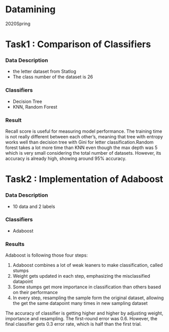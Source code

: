 # Datamining
2020Spring

# Task1 : Comparison of Classifiers

### Data Description

*  the letter dataset from Statlog
* The class number of the dataset is 26

### Classifiers

* Decision Tree
* KNN, Random Forest

### Result

Recall score is useful for measuring model performance. The training time is not really different between each other’s, meaning that tree with entropy works well than decision tree with Gini for letter classification.Random forest takes a lot more time than KNN even though the max depth was 5 which is very small considering the total number of datasets. However, its accuracy is already high, showing around 95% accuracy.



# Task2 : Implementation of Adaboost

### Data Description

* 10 data and 2 labels

### Classifiers

* Adaboost

### Results


Adaboost is following those four steps:
1) Adaboost combines a lot of weak leaners to make classification, called stumps
2) Weight gets updated in each step, emphasizing the misclassified datapoint
3) Some stumps get more importance in classification than others based on their performance
4) In every step, resampling the sample form the original dataset, allowing the get the same
datapoint many times in new sampling dataset

The accuracy of classifier is getting higher and higher by adjusting weight, importance and resampling. 
The first-round error was 0.6. However, the final classifier gets 0.3 error rate, which is half than the first trial.


